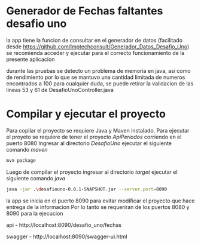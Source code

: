 
# Generador de Fechas faltantes desafio uno

la app tiene la funcion de consultar en el generador de datos 
(facilitado desde https://github.com/lmptechconsult/Generador_Datos_Desafio_Uno)
se recomienda acceder y ejecutar para el correcto funcionamiento de la presente aplicacion

durante las pruebas se detecto un problema de memoria en java, 
asi como de rendimiento por lo que se mantuvo una cantidad limitada de numeros encontrados a 100
para cualquier duda, se puede retirar la validacion de las lineas 53 y 61 de DesafioUnoController.java

# Compilar y ejecutar el proyecto

Para copilar el proyecto se requiere Java y Maven instalado.
Para ejecutar el proyeto se requiere de tener el proyecto *ApiPeriodos* corriendo en el puerto 8080
Ingresar al directorio *DesafioUno* ejecutar el siguiente comando *maven*

```bash
mvn package
```
Luego de compilar el proyecto ingresar al directorio *target* ejecutar el siguiente comando *java*

```bash
java -jar .\desafiouno-0.0.1-SNAPSHOT.jar --server.port=8090
```

la app se inicia en el puerto 8090 para evitar modificar el proyecto que hace entrega de la informacion
Por lo tanto se requeriran de los puertos 8080 y 8090 para la ejecucion

api - http://localhost:8090/desafio_uno/fechas

swagger - http://localhost:8090/swagger-ui.html